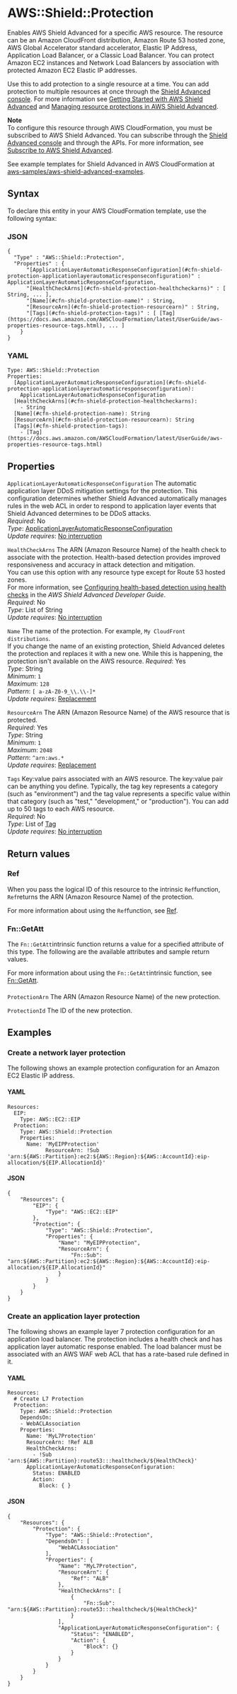 # AWS::Shield::Protection<a name="aws-resource-shield-protection"></a>

Enables AWS Shield Advanced for a specific AWS resource\. The resource can be an Amazon CloudFront distribution, Amazon Route 53 hosted zone, AWS Global Accelerator standard accelerator, Elastic IP Address, Application Load Balancer, or a Classic Load Balancer\. You can protect Amazon EC2 instances and Network Load Balancers by association with protected Amazon EC2 Elastic IP addresses\.

Use this to add protection to a single resource at a time\. You can add protection to multiple resources at once through the [Shield Advanced console](https://console.aws.amazon.com/wafv2/shieldv2#/)\. For more information see [Getting Started with AWS Shield Advanced](https://docs.aws.amazon.com/waf/latest/developerguide/getting-started-ddos.html) and [Managing resource protections in AWS Shield Advanced](https://docs.aws.amazon.com/waf/latest/developerguide/ddos-manage-protected-resources.html)\.

**Note**  
To configure this resource through AWS CloudFormation, you must be subscribed to AWS Shield Advanced\. You can subscribe through the [Shield Advanced console](https://console.aws.amazon.com/wafv2/shieldv2#/) and through the APIs\. For more information, see [Subscribe to AWS Shield Advanced](https://docs.aws.amazon.com/waf/latest/developerguide/enable-ddos-prem.html)\. 

See example templates for Shield Advanced in AWS CloudFormation at [aws\-samples/aws\-shield\-advanced\-examples](https://github.com/aws-samples/aws-shield-advanced-examples)\. 

## Syntax<a name="aws-resource-shield-protection-syntax"></a>

To declare this entity in your AWS CloudFormation template, use the following syntax:

### JSON<a name="aws-resource-shield-protection-syntax.json"></a>

```
{
  "Type" : "AWS::Shield::Protection",
  "Properties" : {
      "[ApplicationLayerAutomaticResponseConfiguration](#cfn-shield-protection-applicationlayerautomaticresponseconfiguration)" : ApplicationLayerAutomaticResponseConfiguration,
      "[HealthCheckArns](#cfn-shield-protection-healthcheckarns)" : [ String, ... ],
      "[Name](#cfn-shield-protection-name)" : String,
      "[ResourceArn](#cfn-shield-protection-resourcearn)" : String,
      "[Tags](#cfn-shield-protection-tags)" : [ [Tag](https://docs.aws.amazon.com/AWSCloudFormation/latest/UserGuide/aws-properties-resource-tags.html), ... ]
    }
}
```

### YAML<a name="aws-resource-shield-protection-syntax.yaml"></a>

```
Type: AWS::Shield::Protection
Properties: 
  [ApplicationLayerAutomaticResponseConfiguration](#cfn-shield-protection-applicationlayerautomaticresponseconfiguration): 
    ApplicationLayerAutomaticResponseConfiguration
  [HealthCheckArns](#cfn-shield-protection-healthcheckarns): 
    - String
  [Name](#cfn-shield-protection-name): String
  [ResourceArn](#cfn-shield-protection-resourcearn): String
  [Tags](#cfn-shield-protection-tags): 
    - [Tag](https://docs.aws.amazon.com/AWSCloudFormation/latest/UserGuide/aws-properties-resource-tags.html)
```

## Properties<a name="aws-resource-shield-protection-properties"></a>

`ApplicationLayerAutomaticResponseConfiguration`  <a name="cfn-shield-protection-applicationlayerautomaticresponseconfiguration"></a>
The automatic application layer DDoS mitigation settings for the protection\. This configuration determines whether Shield Advanced automatically manages rules in the web ACL in order to respond to application layer events that Shield Advanced determines to be DDoS attacks\.   
*Required*: No  
*Type*: [ApplicationLayerAutomaticResponseConfiguration](aws-properties-shield-protection-applicationlayerautomaticresponseconfiguration.md)  
*Update requires*: [No interruption](https://docs.aws.amazon.com/AWSCloudFormation/latest/UserGuide/using-cfn-updating-stacks-update-behaviors.html#update-no-interrupt)

`HealthCheckArns`  <a name="cfn-shield-protection-healthcheckarns"></a>
The ARN \(Amazon Resource Name\) of the health check to associate with the protection\. Health\-based detection provides improved responsiveness and accuracy in attack detection and mitigation\.   
You can use this option with any resource type except for Route 53 hosted zones\.  
For more information, see [Configuring health\-based detection using health checks](https://docs.aws.amazon.com/waf/latest/developerguide/ddos-advanced-health-checks.html) in the *AWS Shield Advanced Developer Guide*\.  
*Required*: No  
*Type*: List of String  
*Update requires*: [No interruption](https://docs.aws.amazon.com/AWSCloudFormation/latest/UserGuide/using-cfn-updating-stacks-update-behaviors.html#update-no-interrupt)

`Name`  <a name="cfn-shield-protection-name"></a>
The name of the protection\. For example, `My CloudFront distributions`\.  
If you change the name of an existing protection, Shield Advanced deletes the protection and replaces it with a new one\. While this is happening, the protection isn't available on the AWS resource\. 
*Required*: Yes  
*Type*: String  
*Minimum*: `1`  
*Maximum*: `128`  
*Pattern*: `[ a-zA-Z0-9_\\.\\-]*`  
*Update requires*: [Replacement](https://docs.aws.amazon.com/AWSCloudFormation/latest/UserGuide/using-cfn-updating-stacks-update-behaviors.html#update-replacement)

`ResourceArn`  <a name="cfn-shield-protection-resourcearn"></a>
The ARN \(Amazon Resource Name\) of the AWS resource that is protected\.  
*Required*: Yes  
*Type*: String  
*Minimum*: `1`  
*Maximum*: `2048`  
*Pattern*: `^arn:aws.*`  
*Update requires*: [Replacement](https://docs.aws.amazon.com/AWSCloudFormation/latest/UserGuide/using-cfn-updating-stacks-update-behaviors.html#update-replacement)

`Tags`  <a name="cfn-shield-protection-tags"></a>
Key:value pairs associated with an AWS resource\. The key:value pair can be anything you define\. Typically, the tag key represents a category \(such as "environment"\) and the tag value represents a specific value within that category \(such as "test," "development," or "production"\)\. You can add up to 50 tags to each AWS resource\.  
*Required*: No  
*Type*: List of [Tag](https://docs.aws.amazon.com/AWSCloudFormation/latest/UserGuide/aws-properties-resource-tags.html)  
*Update requires*: [No interruption](https://docs.aws.amazon.com/AWSCloudFormation/latest/UserGuide/using-cfn-updating-stacks-update-behaviors.html#update-no-interrupt)

## Return values<a name="aws-resource-shield-protection-return-values"></a>

### Ref<a name="aws-resource-shield-protection-return-values-ref"></a>

When you pass the logical ID of this resource to the intrinsic `Ref`function, `Ref`returns the ARN \(Amazon Resource Name\) of the protection\. 

For more information about using the `Ref`function, see [Ref](https://docs.aws.amazon.com/AWSCloudFormation/latest/UserGuide/intrinsic-function-reference-ref.html)\.

### Fn::GetAtt<a name="aws-resource-shield-protection-return-values-fn--getatt"></a>

The `Fn::GetAtt`intrinsic function returns a value for a specified attribute of this type\. The following are the available attributes and sample return values\.

For more information about using the `Fn::GetAtt`intrinsic function, see [Fn::GetAtt](https://docs.aws.amazon.com/AWSCloudFormation/latest/UserGuide/intrinsic-function-reference-getatt.html)\.

#### <a name="aws-resource-shield-protection-return-values-fn--getatt-fn--getatt"></a>

`ProtectionArn`  <a name="ProtectionArn-fn::getatt"></a>
The ARN \(Amazon Resource Name\) of the new protection\. 

`ProtectionId`  <a name="ProtectionId-fn::getatt"></a>
The ID of the new protection\. 

## Examples<a name="aws-resource-shield-protection--examples"></a>



### Create a network layer protection<a name="aws-resource-shield-protection--examples--Create_a_network_layer_protection"></a>

The following shows an example protection configuration for an Amazon EC2 Elastic IP address\. 

#### YAML<a name="aws-resource-shield-protection--examples--Create_a_network_layer_protection--yaml"></a>

```
Resources:
  EIP:
    Type: AWS::EC2::EIP
  Protection:
    Type: AWS::Shield::Protection
    Properties:
      Name: 'MyEIPProtection'
            ResourceArn: !Sub 'arn:${AWS::Partition}:ec2:${AWS::Region}:${AWS::AccountId}:eip-allocation/${EIP.AllocationId}'
```

#### JSON<a name="aws-resource-shield-protection--examples--Create_a_network_layer_protection--json"></a>

```
{
    "Resources": {
        "EIP": {
            "Type": "AWS::EC2::EIP"
        },
        "Protection": {
            "Type": "AWS::Shield::Protection",
            "Properties": {
                "Name": "MyEIPProtection",
                "ResourceArn": {
                    "Fn::Sub": "arn:${AWS::Partition}:ec2:${AWS::Region}:${AWS::AccountId}:eip-allocation/${EIP.AllocationId}"
                }
            }
        }
    }
}
```

### Create an application layer protection<a name="aws-resource-shield-protection--examples--Create_an_application_layer_protection"></a>

The following shows an example layer 7 protection configuration for an application load balancer\. The protection includes a health check and has application layer automatic response enabled\. The load balancer must be associated with an AWS WAF web ACL that has a rate\-based rule defined in it\. 

#### YAML<a name="aws-resource-shield-protection--examples--Create_an_application_layer_protection--yaml"></a>

```
Resources:
  # Create L7 Protection
  Protection:
    Type: AWS::Shield::Protection
    DependsOn:
    - WebACLAssociation
    Properties:
      Name: 'MyL7Protection'
      ResourceArn: !Ref ALB
      HealthCheckArns:
        - !Sub 'arn:${AWS::Partition}:route53:::healthcheck/${HealthCheck}'
      ApplicationLayerAutomaticResponseConfiguration:
        Status: ENABLED
        Action:
          Block: { }
```

#### JSON<a name="aws-resource-shield-protection--examples--Create_an_application_layer_protection--json"></a>

```
{
    "Resources": {
        "Protection": {
            "Type": "AWS::Shield::Protection",
            "DependsOn": [
                "WebACLAssociation"
            ],
            "Properties": {
                "Name": "MyL7Protection",
                "ResourceArn": {
                    "Ref": "ALB"
                },
                "HealthCheckArns": [
                    {
                        "Fn::Sub": "arn:${AWS::Partition}:route53:::healthcheck/${HealthCheck}"
                    }
                ],
                "ApplicationLayerAutomaticResponseConfiguration": {
                    "Status": "ENABLED",
                    "Action": {
                        "Block": {}
                    }
                }
            }
        }
    }
}
```